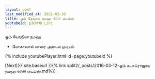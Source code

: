 ```yaml
---
layout: post
last_modified_at: 2021-03-30
title: ஓம் தேவாய நமஹ ௧௦௮ டைம்ஸ்
youtubeId: pJGWMb_L1Pc
---
```

 
 
 ஓம் யோஜியா நமஹ  
 
 -  யோகாவால் யாரை அடைய முடியும் 
 
  
 
  
 
 
 
 
 
 


{% include youtubePlayer.html id=page.youtubeId %}
 
[Next]({{ site.baseurl }}{% link  split2/_posts/2016-03-12-ஓம் கடாஃராஜாய நமஹ ௧௦௮ டைம்ஸ்.md%})
 
